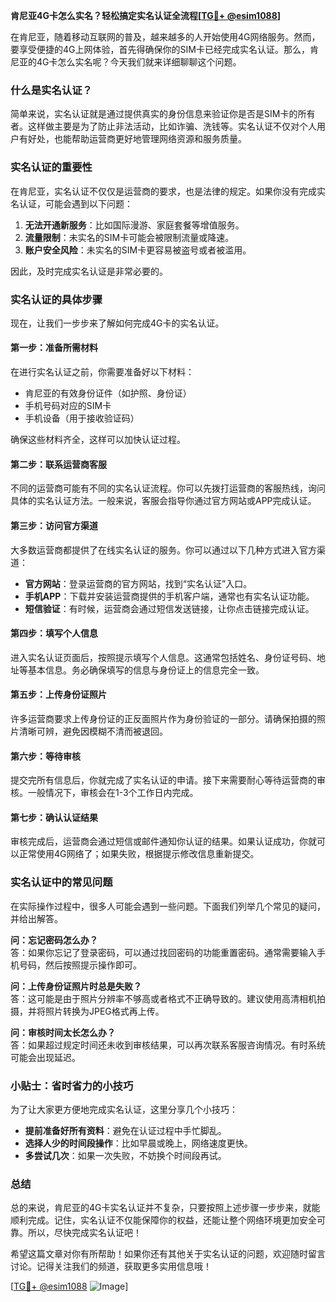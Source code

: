 **肯尼亚4G卡怎么实名？轻松搞定实名认证全流程[[TG💪+ @esim1088](https://t.me/s/esim1088)]**

在肯尼亚，随着移动互联网的普及，越来越多的人开始使用4G网络服务。然而，要享受便捷的4G上网体验，首先得确保你的SIM卡已经完成实名认证。那么，肯尼亚的4G卡怎么实名呢？今天我们就来详细聊聊这个问题。

### 什么是实名认证？

简单来说，实名认证就是通过提供真实的身份信息来验证你是否是SIM卡的所有者。这样做主要是为了防止非法活动，比如诈骗、洗钱等。实名认证不仅对个人用户有好处，也能帮助运营商更好地管理网络资源和服务质量。

### 实名认证的重要性

在肯尼亚，实名认证不仅仅是运营商的要求，也是法律的规定。如果你没有完成实名认证，可能会遇到以下问题：

1. **无法开通新服务**：比如国际漫游、家庭套餐等增值服务。
2. **流量限制**：未实名的SIM卡可能会被限制流量或降速。
3. **账户安全风险**：未实名的SIM卡更容易被盗号或者被滥用。

因此，及时完成实名认证是非常必要的。

### 实名认证的具体步骤

现在，让我们一步步来了解如何完成4G卡的实名认证。

#### 第一步：准备所需材料

在进行实名认证之前，你需要准备好以下材料：

- 肯尼亚的有效身份证件（如护照、身份证）
- 手机号码对应的SIM卡
- 手机设备（用于接收验证码）

确保这些材料齐全，这样可以加快认证过程。

#### 第二步：联系运营商客服

不同的运营商可能有不同的实名认证流程。你可以先拨打运营商的客服热线，询问具体的实名认证方法。一般来说，客服会指导你通过官方网站或APP完成认证。

#### 第三步：访问官方渠道

大多数运营商都提供了在线实名认证的服务。你可以通过以下几种方式进入官方渠道：

- **官方网站**：登录运营商的官方网站，找到“实名认证”入口。
- **手机APP**：下载并安装运营商提供的手机客户端，通常也有实名认证功能。
- **短信验证**：有时候，运营商会通过短信发送链接，让你点击链接完成认证。

#### 第四步：填写个人信息

进入实名认证页面后，按照提示填写个人信息。这通常包括姓名、身份证号码、地址等基本信息。务必确保填写的信息与身份证上的信息完全一致。

#### 第五步：上传身份证照片

许多运营商要求上传身份证的正反面照片作为身份验证的一部分。请确保拍摄的照片清晰可辨，避免因模糊不清而被退回。

#### 第六步：等待审核

提交完所有信息后，你就完成了实名认证的申请。接下来需要耐心等待运营商的审核。一般情况下，审核会在1-3个工作日内完成。

#### 第七步：确认认证结果

审核完成后，运营商会通过短信或邮件通知你认证的结果。如果认证成功，你就可以正常使用4G网络了；如果失败，根据提示修改信息重新提交。

### 实名认证中的常见问题

在实际操作过程中，很多人可能会遇到一些问题。下面我们列举几个常见的疑问，并给出解答。

**问：忘记密码怎么办？**  
答：如果你忘记了登录密码，可以通过找回密码的功能重置密码。通常需要输入手机号码，然后按照提示操作即可。

**问：上传身份证照片时总是失败？**  
答：这可能是由于照片分辨率不够高或者格式不正确导致的。建议使用高清相机拍摄，并将照片转换为JPEG格式再上传。

**问：审核时间太长怎么办？**  
答：如果超过规定时间还未收到审核结果，可以再次联系客服咨询情况。有时系统可能会出现延迟。

### 小贴士：省时省力的小技巧

为了让大家更方便地完成实名认证，这里分享几个小技巧：

- **提前准备好所有资料**：避免在认证过程中手忙脚乱。
- **选择人少的时间段操作**：比如早晨或晚上，网络速度更快。
- **多尝试几次**：如果一次失败，不妨换个时间段再试。

### 总结

总的来说，肯尼亚的4G卡实名认证并不复杂，只要按照上述步骤一步步来，就能顺利完成。记住，实名认证不仅能保障你的权益，还能让整个网络环境更加安全可靠。所以，尽快完成实名认证吧！

希望这篇文章对你有所帮助！如果你还有其他关于实名认证的问题，欢迎随时留言讨论。记得关注我们的频道，获取更多实用信息哦！

[[TG💪+ @esim1088](https://t.me/s/esim1088) ![Image](https://i.postimg.cc/4NQfJmqS/Snipaste-2025-05-13-00-14-12.png)]